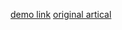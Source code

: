 [demo link](https://github.com/jibin2706/cra-monorepo-demo)
[original artical](https://jibin.tech/blog/monorepo-with-create-react-app/)